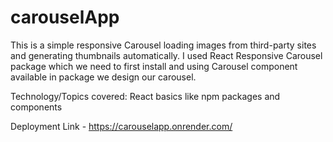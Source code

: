 # carouselApp

This is a simple responsive Carousel loading images from third-party sites and generating thumbnails automatically. I used React Responsive Carousel package which we need to first install and using Carousel component available in package we design our carousel.


Technology/Topics covered:
React basics like npm packages and components

Deployment Link - https://carouselapp.onrender.com/